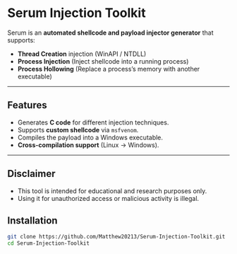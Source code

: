 # Serum Injection Toolkit 

Serum is an **automated shellcode and payload injector generator** that supports:

-  **Thread Creation** injection (WinAPI / NTDLL)
-  **Process Injection** (Inject shellcode into a running process)
-  **Process Hollowing** (Replace a process’s memory with another executable)

---

## Features
- Generates **C code** for different injection techniques.
- Supports **custom shellcode** via `msfvenom`.
- Compiles the payload into a Windows executable.
- **Cross-compilation support** (Linux → Windows).

---
## Disclaimer
- This tool is intended for educational and research purposes only.
- Using it for unauthorized access or malicious activity is illegal.

## Installation
```bash
git clone https://github.com/Matthew20213/Serum-Injection-Toolkit.git
cd Serum-Injection-Toolkit
